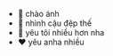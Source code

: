 - 👋 chào ánh 
- 👀 nhình cậu đệp thế
- 💞️ yêu tôi nhiều hơn nha
- ❤️ yêu anha nhiều

<!---
0333647104/0333647104 is a ✨ special ✨ repository because its `README.md` (this file) appears on your GitHub profile.
You can click the Preview link to take a look at your changes.
--->
